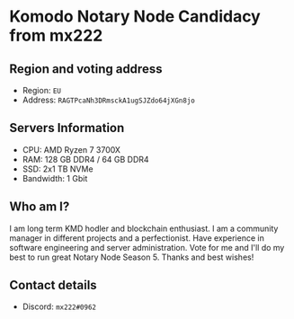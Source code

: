 # Komodo Notary Node Candidacy from mx222

## Region and voting address
- Region: `EU`
- Address: `RAGTPcaNh3DRmsckA1ugSJZdo64jXGn8jo`

## Servers Information
- CPU:  AMD Ryzen 7 3700X
- RAM:  128 GB DDR4 / 64 GB DDR4
- SSD:  2x1 TB NVMe
- Bandwidth: 1 Gbit

## Who am I?

I am long term KMD hodler and blockchain enthusiast. I am a community manager in different projects and a perfectionist. Have experience in software engineering and server administration. Vote for me and I'll do my best to run great Notary Node Season 5. Thanks and best wishes!

## Contact details

- Discord: `mx222#0962`
